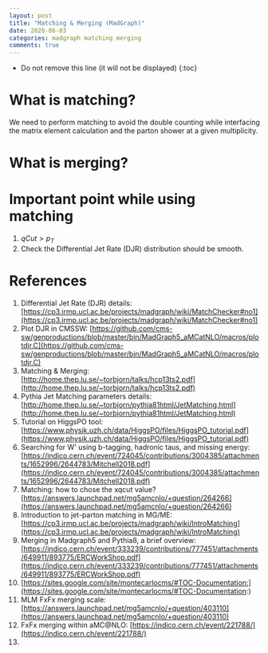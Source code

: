 ```yaml
---
layout: post
title: "Matching & Merging (MadGraph)"
date: 2020-06-03
categories: madgraph matching merging
comments: true
---
```


- Do not remove this line (it will not be displayed)
  {:toc}

# What is matching?

We need to perform matching to avoid the double counting while interfacing the matrix element calculation and the parton shower at a given multiplicity.

# What is merging?

# Important point while using matching

1. $qCut > p_{T}$
2. Check the Differential Jet Rate (DJR) distribution should be smooth.

# References

1. Differential Jet Rate (DJR) details: [https://cp3.irmp.ucl.ac.be/projects/madgraph/wiki/MatchChecker#no1](https://cp3.irmp.ucl.ac.be/projects/madgraph/wiki/MatchChecker#no1)
2. Plot DJR in CMSSW: [https://github.com/cms-sw/genproductions/blob/master/bin/MadGraph5_aMCatNLO/macros/plotdjr.C](https://github.com/cms-sw/genproductions/blob/master/bin/MadGraph5_aMCatNLO/macros/plotdjr.C)
3. Matching & Merging: [http://home.thep.lu.se/~torbjorn/talks/hcp13ts2.pdf](http://home.thep.lu.se/~torbjorn/talks/hcp13ts2.pdf)
4. Pythia Jet Matching parameters details: [http://home.thep.lu.se/~torbjorn/pythia81html/JetMatching.html](http://home.thep.lu.se/~torbjorn/pythia81html/JetMatching.html)
5. Tutorial on HiggsPO tool: [https://www.physik.uzh.ch/data/HiggsPO/files/HiggsPO_tutorial.pdf](https://www.physik.uzh.ch/data/HiggsPO/files/HiggsPO_tutorial.pdf)
6. Searching for W' using b-tagging, hadronic taus, and missing energy: [https://indico.cern.ch/event/724045/contributions/3004385/attachments/1652996/2644783/Mitchell2018.pdf](https://indico.cern.ch/event/724045/contributions/3004385/attachments/1652996/2644783/Mitchell2018.pdf)
7. Matching: how to chose the xqcut value? [https://answers.launchpad.net/mg5amcnlo/+question/264266](https://answers.launchpad.net/mg5amcnlo/+question/264266)
8. Introduction to jet-parton matching in MG/ME: [https://cp3.irmp.ucl.ac.be/projects/madgraph/wiki/IntroMatching](https://cp3.irmp.ucl.ac.be/projects/madgraph/wiki/IntroMatching)
9. Merging in Madgraph5 and Pythia8, a brief overview: [https://indico.cern.ch/event/333239/contributions/777451/attachments/649911/893775/ERCWorkShop.pdf](https://indico.cern.ch/event/333239/contributions/777451/attachments/649911/893775/ERCWorkShop.pdf)
10. [https://sites.google.com/site/montecarlocms/#TOC-Documentation:](https://sites.google.com/site/montecarlocms/#TOC-Documentation:)
11. MLM FxFx merging scale: [https://answers.launchpad.net/mg5amcnlo/+question/403110](https://answers.launchpad.net/mg5amcnlo/+question/403110)
12. FxFx merging within aMC@NLO: [https://indico.cern.ch/event/221788/](https://indico.cern.ch/event/221788/)
13.
